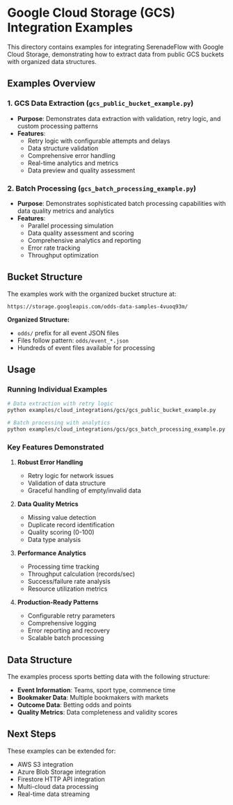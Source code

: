 # Google Cloud Storage (GCS) Integration Examples

This directory contains examples for integrating SerenadeFlow with Google Cloud Storage, demonstrating how to extract data from public GCS buckets with organized data structures.

## Examples Overview

### 1. GCS Data Extraction (`gcs_public_bucket_example.py`)
- **Purpose**: Demonstrates data extraction with validation, retry logic, and custom processing patterns
- **Features**:
  - Retry logic with configurable attempts and delays
  - Data structure validation
  - Comprehensive error handling
  - Real-time analytics and metrics
  - Data preview and quality assessment

### 2. Batch Processing (`gcs_batch_processing_example.py`)
- **Purpose**: Demonstrates sophisticated batch processing capabilities with data quality metrics and analytics
- **Features**:
  - Parallel processing simulation
  - Data quality assessment and scoring
  - Comprehensive analytics and reporting
  - Error rate tracking
  - Throughput optimization

## Bucket Structure

The examples work with the organized bucket structure at:
```
https://storage.googleapis.com/odds-data-samples-4vuoq93m/
```

**Organized Structure:**
- `odds/` prefix for all event JSON files
- Files follow pattern: `odds/event_*.json`
- Hundreds of event files available for processing

## Usage

### Running Individual Examples

```bash
# Data extraction with retry logic
python examples/cloud_integrations/gcs/gcs_public_bucket_example.py

# Batch processing with analytics
python examples/cloud_integrations/gcs/gcs_batch_processing_example.py
```

### Key Features Demonstrated

1. **Robust Error Handling**
   - Retry logic for network issues
   - Validation of data structure
   - Graceful handling of empty/invalid data

2. **Data Quality Metrics**
   - Missing value detection
   - Duplicate record identification
   - Quality scoring (0-100)
   - Data type analysis

3. **Performance Analytics**
   - Processing time tracking
   - Throughput calculation (records/sec)
   - Success/failure rate analysis
   - Resource utilization metrics

4. **Production-Ready Patterns**
   - Configurable retry parameters
   - Comprehensive logging
   - Error reporting and recovery
   - Scalable batch processing

## Data Structure

The examples process sports betting data with the following structure:
- **Event Information**: Teams, sport type, commence time
- **Bookmaker Data**: Multiple bookmakers with markets
- **Outcome Data**: Betting odds and points
- **Quality Metrics**: Data completeness and validity scores

## Next Steps

These examples can be extended for:
- AWS S3 integration
- Azure Blob Storage integration
- Firestore HTTP API integration
- Multi-cloud data processing
- Real-time data streaming 